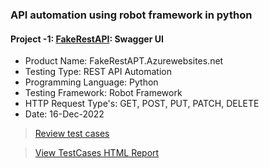 ### API automation using robot framework in python
#### Project -1: [FakeRestAPI](https://fakerestapi.azurewebsites.net): Swagger UI
- Product Name: FakeRestAPT.Azurewebsites.net
- Testing Type: REST API Automation
- Programming Language: Python
- Testing Framework: Robot Framework
- HTTP Request Type's: GET, POST, PUT, PATCH, DELETE
- Date: 16-Dec-2022

>[Review test cases](https://docs.google.com/spreadsheets/d/1M3zHsDblDiulnL6_6YpxkqsP6udmn1YY/edit?usp=sharing&ouid=110212694347163662297&rtpof=true&sd=true)

> [View TestCases HTML Report](https://mehedihassanfaysal.github.io/RestAPI_Testing_Using_Robot_Framework/)
